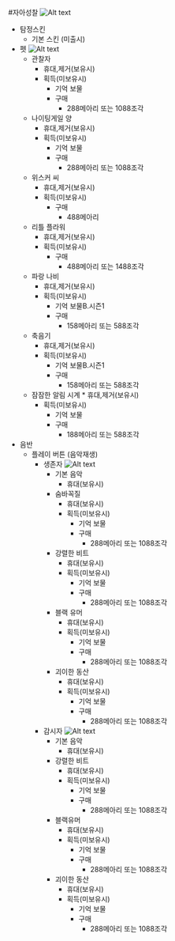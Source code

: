 #자아성찰
![Alt text](https://i.imgur.com/RdDAmhf.jpg)
  * 탐정스킨
    * 기본 스킨 (미출시)
  * 펫
  ![Alt text](https://i.imgur.com/jpLZwXq.jpg)
    * 관찰자
      * 휴대,제거(보유시)
      * 획득(미보유시)
        * 기억 보물
        * 구매
          * 288메아리 또는 1088조각
    * 나이팅게일 양
      * 휴대,제거(보유시)
      * 획득(미보유시)
        * 기억 보물
        * 구매
          * 288메아리 또는 1088조각
    * 위스커 씨
      * 휴대,제거(보유시)
      * 획득(미보유시)
        * 구매
          * 488메아리
    * 리틀 플라워
      * 휴대,제거(보유시)
      * 획득(미보유시)
        * 구매
          * 488메아리 또는 1488조각
    * 파랑 나비
      * 휴대,제거(보유시)
      * 획득(미보유시)
        * 기억 보물B.시즌1
        * 구매
          * 158메아리 또는 588조각
    * 축음기
      * 휴대,제거(보유시)
      * 획득(미보유시)
        * 기억 보물B.시즌1
        * 구매
          * 158메아리 또는 588조각
    * 잠잠한 알림 시계
          * 휴대,제거(보유시)
      * 획득(미보유시)
        * 기억 보물
        * 구매
          * 188메아리 또는 588조각
  * 음반
    * 플레이 버튼 (음악재생)
      * 생존자
      ![Alt text](https://i.imgur.com/0VjJEI6.jpg)
        * 기본 음악
          * 휴대(보유시)
        * 숨바꼭질
          * 휴대(보유시)
          * 획득(미보유시)
            * 기억 보물
            * 구매
              * 288메아리 또는 1088조각
        * 강렬한 비트
          * 휴대(보유시)
          * 획득(미보유시)
            * 기억 보물
            * 구매
              * 288메아리 또는 1088조각
        * 블랙 유머
          * 휴대(보유시)
          * 획득(미보유시)
            * 기억 보물
            * 구매
              * 288메아리 또는 1088조각
        * 괴이한 동산
          * 휴대(보유시)
          * 획득(미보유시)
            * 기억 보물
            * 구매
              * 288메아리 또는 1088조각
      * 감시자
      ![Alt text](https://i.imgur.com/1t5TXOp.jpg)
        * 기본 음악
          * 휴대(보유시)
        * 강렬한 비트
          * 휴대(보유시)
          * 획득(미보유시)
            * 기억 보물
            * 구매
              * 288메아리 또는 1088조각
        * 블랙유머
          * 휴대(보유시)
          * 획득(미보유시)
            * 기억 보물
            * 구매
              * 288메아리 또는 1088조각
        * 괴이한 동산
          * 휴대(보유시)
          * 획득(미보유시)
            * 기억 보물
            * 구매
              * 288메아리 또는 1088조각
